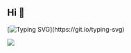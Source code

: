 ## Hi 🎉 

[![Typing SVG](https://readme-typing-svg.demolab.com/?lines=明日复明日;)](https://git.io/typing-svg)

![](https://github-readme-stats.vercel.app/api?username=jdfcc&count_private=true&show_icons=true&icon_color=0366d6&text_color=24292e&bg_color=ffffff&hide_title=true)

<!-- ![Metrics](https://metrics.lecoq.io/jdfcc?template=classic&base=header%2C%20activity%2C%20community%2C%20repositories%2C%20metadata&base.indepth=false&base.hireable=false&base.skip=false&config.timezone=Asia%2FHong_Kong) -->

<!-- <div align="center"> <img src="https://visitor-badge.glitch.me/badge?page_id=jdfcc" /> </div> -->


<!-- <div align="center"> <img src="https://github-profile-trophy.vercel.app/?username=jdfcc" /> </div> -->

<!-- <div align="center"> <img src="https://github-readme-streak-stats.herokuapp.com/?user=jdfcc" /> </div> -->


